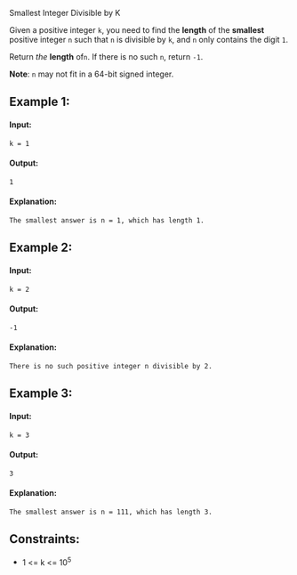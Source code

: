 Smallest Integer Divisible by K

Given a positive integer `k`, you need to find the **length** of the **smallest** positive integer `n` such that `n` is divisible by `k`, and `n` only contains the digit `1`.

Return *the* **length** of`n`. If there is no such `n`, return `-1`.

**Note**: `n` may not fit in a 64-bit signed integer.

 

## Example 1:

#### Input: 
`k = 1`

#### Output: 
`1`

#### Explanation: 
`The smallest answer is n = 1, which has length 1.`



## Example 2:

#### Input: 
`k = 2`

#### Output: 
`-1`

#### Explanation: 
`There is no such positive integer n divisible by 2.`



## Example 3:

#### Input: 
`k = 3`

#### Output: 
`3`

#### Explanation: 
`The smallest answer is n = 111, which has length 3.`
 


## Constraints:
- 1 <= k <= 10<sup>5</sup>
